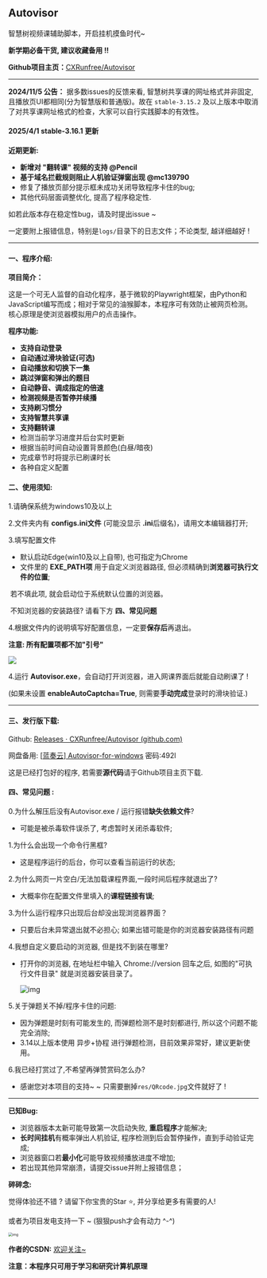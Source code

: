 ##  Autovisor

智慧树视频课辅助脚本，开启挂机摸鱼时代~

**新学期必备干货, 建议收藏备用 !!**

**Github项目主页：**[CXRunfree/Autovisor](https://github.com/CXRunfree/Autovisor)

------
**2024/11/5 公告：**
 据多数issues的反馈来看, 智慧树共享课的网址格式并非固定, 且播放页UI都相同(分为智慧版和普通版)。故在 `stable-3.15.2` 及以上版本中取消了对共享课网址格式的检查，大家可以自行实践脚本的有效性。
#### 2025/4/1 stable-3.16.1 更新
**近期更新:**

- **新增对 "翻转课" 视频的支持 @Pencil** 
- **基于域名拦截规则阻止人机验证弹窗出现 @mc139790**
- 修复了播放页部分提示框未成功关闭导致程序卡住的bug;
- 其他代码层面调整优化, 提高了程序稳定性.

如若此版本存在稳定性bug，请及时提出issue  ~

一定要附上报错信息，特别是`logs/`目录下的日志文件；不论类型, 越详细越好 !

------

#### 一、程序介绍:

**项目简介：**

这是一个可无人监督的自动化程序，基于微软的Playwright框架，由Python和JavaScript编写而成；相对于常见的油猴脚本，本程序可有效防止被网页检测。核心原理是使浏览器模拟用户的点击操作。

**程序功能:**
- **支持自动登录**
- **自动通过滑块验证(可选)**
- **自动播放和切换下一集**
- **跳过弹窗和弹出的题目**
- **自动静音、调成指定的倍速**
- **检测视频是否暂停并续播**
- **支持刷习惯分**
- **支持智慧共享课**
- **支持翻转课**
- 检测当前学习进度并后台实时更新
- 根据当前时间自动设置背景颜色(白昼/暗夜)
- 完成章节时将提示已刷课时长
- 各种自定义配置

#### 二、使用须知:

1.请确保系统为windows10及以上

2.文件夹内有 **configs.ini文件** (可能没显示 **.ini**后缀名)，请用文本编辑器打开;

3.填写配置文件

- 默认启动Edge(win10及以上自带), 也可指定为Chrome
- 文件里的 **EXE_PATH项** 用于自定义浏览器路径, 但必须精确到**浏览器可执行文件的位置**;

​    若不填此项, 就会启动位于系统默认位置的浏览器。

​    不知浏览器的安装路径? 请看下方  **四、常见问题** 

4.根据文件内的说明填写好配置信息，一定要**保存后**再退出。

**注意: 所有配置项都不加"引号"**

<img src="https://i-blog.csdnimg.cn/direct/e3f06598535c4b48bc1e8a52eb2d0ef8.png"/>

4.运行 **Autovisor.exe**，会自动打开浏览器，进入网课界面后就能自动刷课了 !

(如果未设置 **enableAutoCaptcha=True**, 则需要**手动完成**登录时的滑块验证.)

------

#### 三、发行版下载:

Github: [Releases · CXRunfree/Autovisor (github.com)](https://github.com/CXRunfree/Autovisor/releases)

网盘备用: [[蓝奏云\] Autovisor-for-windows](https://wwk.lanzouj.com/b05evsxif) 密码:492l

这是已经打包好的程序, 若需要**源代码**请于Github项目主页下载.

#### 四、常见问题 :

0.为什么解压后没有Autovisor.exe / 运行报错**缺失依赖文件**?

- 可能是被杀毒软件误杀了, 考虑暂时关闭杀毒软件;

1.为什么会出现一个命令行黑框?

- 这是程序运行的后台，你可以查看当前运行的状态;

2.为什么网页一片空白/无法加载课程界面,一段时间后程序就退出了?

- 大概率你在配置文件里填入的**课程链接有误**;

3.为什么运行程序只出现后台却没出现浏览器界面？

- 只要后台未异常退出就不必担心; 如果出错可能是你的浏览器安装路径有问题

4.我想自定义要启动的浏览器, 但是找不到装在哪里? 

- 打开你的浏览器, 在地址栏中输入 Chrome://version 回车之后, 如图的"可执行文件目录" 就是浏览器安装目录了。

  
  
  <img src="https://i-blog.csdnimg.cn/blog_migrate/e8fd696257e0b4623a19d4a9e0448bfd.png" alt="img">

5.关于弹题关不掉/程序卡住的问题:

- 因为弹题是时刻有可能发生的, 而弹题检测不是时刻都进行, 所以这个问题不能完全消除;
- 3.14以上版本使用 异步+协程 进行弹题检测，目前效果非常好，建议更新使用。

6.我已经打赏过了,不希望再弹赞赏码怎么办?

- 感谢您对本项目的支持~ ~  只需要删掉`res/QRcode.jpg`文件就好了 !

------

**已知Bug:**

- 浏览器版本太新可能导致第一次启动失败, **重启程序**才能解决;
- **长时间挂机**有概率弹出人机验证, 程序检测到后会暂停操作，直到手动验证完成; 
- 浏览器窗口若**最小化**可能导致视频播放进度不增加;
- 若出现其他异常崩溃，请提交issue并附上报错信息；

**碎碎念:**

觉得体验还不错 ?  请留下你宝贵的Star ⭐, 并分享给更多有需要的人!

或者为项目发电支持一下 ~  (狠狠push才会有动力 ^-^)

<img src="https://i-blog.csdnimg.cn/blog_migrate/0d254d88c1cd0cb0a2fe6c50f8992efb.png" alt="img" style="zoom: 50%;" />

**作者的CSDN:** [欢迎关注~](https://blog.csdn.net/Runfreeone)

**注意：本程序只可用于学习和研究计算机原理**

